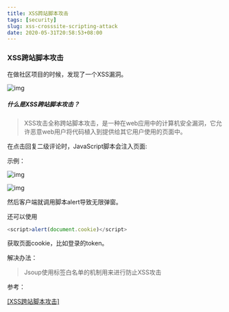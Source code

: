 ```yaml
---
title: XSS跨站脚本攻击
tags: [security]
slug: xss-crosssite-scripting-attack
date: 2020-05-31T20:58:53+08:00
---
```


### XSS跨站脚本攻击

<!--more-->

在做社区项目的时候，发现了一个XSS漏洞。

![img](https://cdn.kayleh.top/gh/kayleh/cdn/img/XSS跨站脚本攻击/xss.png)



##### 什么是XSS跨站脚本攻击？

> XSS攻击全称跨站脚本攻击，是一种在web应用中的计算机安全漏洞，它允许恶意web用户将代码植入到提供给其它用户使用的页面中。

在点击回复二级评论时，JavaScript脚本会注入页面:

示例：

 ![img](https://cdn.kayleh.top/gh/kayleh/cdn/img/XSS跨站脚本攻击/2.png) 

 ![img](https://cdn.kayleh.top/gh/kayleh/cdn/img/XSS跨站脚本攻击/3.png) 

然后客户端就调用脚本alert导致无限弹窗。

还可以使用

```javascript
<script>alert(document.cookie)</script>
```

获取页面cookie，比如登录的token。

解决办法：

> Jsoup使用标签白名单的机制用来进行防止XSS攻击

参考：

[[XSS跨站脚本攻击]][1]

[1]: https://www.zykcoderman.xyz/web/post/detail/401 "XSS"
